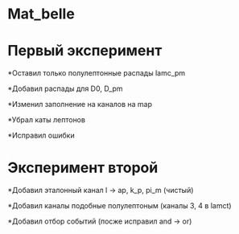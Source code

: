 # Mat_belle

# Первый эксперимент

*Оставил только полулептонные распады lamc_pm

*Добавил распады для D0, D_pm

*Изменил заполнение на каналов на map

*Убрал каты лептонов

*Исправил ошибки

# Эксперимент второй

*Добавил эталонный канал l -> ap, k_p, pi_m (чистый)

*Добавил каналы подобные полулептоным (каналы 3, 4 в lamct)

*Добавил отбор событий (посже исправил and -> or)